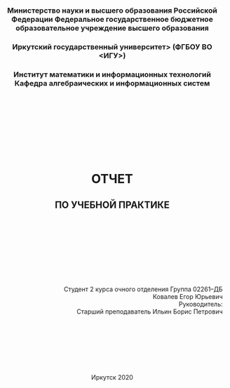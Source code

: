 

### <p align="center">Министерство науки и высшего образования Российской Федерации Федеральное государственное бюджетное образовательное учреждение высшего образования</p>
### <p align="center">Иркутский государственный университет> (ФГБОУ ВО <ИГУ>) </p>

### <p align="center">Институт математики и информационных технологий Кафедра алгебраических и информационных систем</p>
<br><br><br><br><br><br><br><br>
# <p align="center">ОТЧЕТ</p>
## <p align="center">ПО УЧЕБНОЙ ПРАКТИКЕ</p>
<br><br><br><br><br><br><br><br>
<div style="text-align: right">
    Студент 2 курса очного отделения Группа 02261–ДБ
</div>
<div style="text-align: right">
    Ковалев Егор Юрьевич
</div>
<div style="text-align: right">
    Руководитель: 
<div style="text-align: right">
    Старший преподаватель Ильин Борис Петрович
</div>
</div>
<br><br><br><br><br><br><br>
<p align="center">Иркутск 2020</p>


